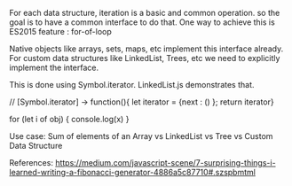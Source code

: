 For each data structure, iteration is a basic and common operation. so the goal is to have a common interface to do that.
One way to achieve this is ES2015 feature : for-of-loop

Native objects like arrays, sets, maps, etc implement this interface already.
For custom data structures like LinkedList, Trees, etc we need to explicitly implement the interface.

This is done using Symbol.iterator. LinkedList.js demonstrates that.

//  [Symbol.iterator] -> function(){   let iterator = {next : () };    return iterator}

for (let i of obj) {
   console.log(x)
}

Use case:
Sum of elements of an Array vs LinkedList vs Tree vs Custom Data Structure

References:
https://medium.com/javascript-scene/7-surprising-things-i-learned-writing-a-fibonacci-generator-4886a5c87710#.szspbmtml


